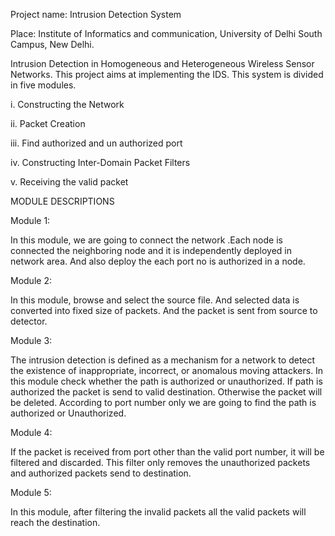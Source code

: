 Project name: Intrusion Detection System 

Place: Institute of Informatics and communication, University of Delhi South Campus, New Delhi.

Intrusion Detection in Homogeneous and Heterogeneous Wireless Sensor Networks. This project aims at implementing the IDS. This system is divided in five modules.

i. Constructing the Network

ii. Packet Creation

iii. Find authorized and un authorized port

iv. Constructing Inter-Domain Packet Filters

v. Receiving the valid packet

MODULE DESCRIPTIONS

Module 1:

In this module, we are going to connect the network .Each node is connected the neighboring node and it is independently deployed in network area. And also deploy the each port no is authorized in a node.

Module 2:

In this module, browse and select the source file. And selected data is converted into fixed size of packets. And the packet is sent from source to detector.

Module 3:

The intrusion detection is defined as a mechanism for a network to detect the existence of inappropriate, incorrect, or anomalous moving attackers. In this module check whether the path is authorized or unauthorized. If path is authorized the packet is send to valid destination. Otherwise the packet will be deleted. According to port number only we are going to find the path is authorized or Unauthorized.

Module 4:

If the packet is received from port other than the valid port number, it will be filtered and discarded. This filter only removes the unauthorized packets and authorized packets send to destination.

Module 5:

In this module, after filtering the invalid packets all the valid packets will reach the destination.
